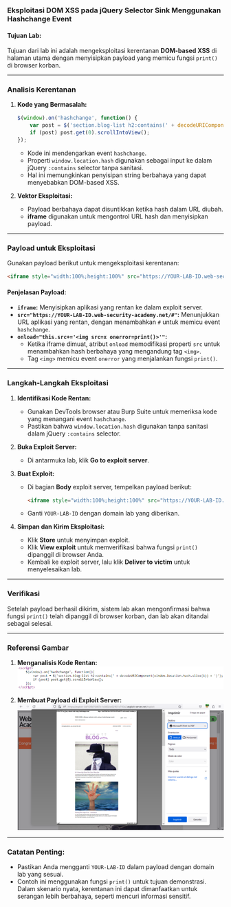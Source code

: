 ### **Eksploitasi DOM XSS pada jQuery Selector Sink Menggunakan Hashchange Event**

#### **Tujuan Lab:**
Tujuan dari lab ini adalah mengeksploitasi kerentanan **DOM-based XSS** di halaman utama dengan menyisipkan payload yang memicu fungsi `print()` di browser korban.

---

### **Analisis Kerentanan**
1. **Kode yang Bermasalah:**
   ```javascript
   $(window).on('hashchange', function() {
       var post = $('section.blog-list h2:contains(' + decodeURIComponent(window.location.hash.slice(1)) + ')');
       if (post) post.get(0).scrollIntoView();
   });
   ```
   - Kode ini mendengarkan event `hashchange`.
   - Properti `window.location.hash` digunakan sebagai input ke dalam jQuery `:contains` selector tanpa sanitasi.
   - Hal ini memungkinkan penyisipan string berbahaya yang dapat menyebabkan DOM-based XSS.

2. **Vektor Eksploitasi:**
   - Payload berbahaya dapat disuntikkan ketika hash dalam URL diubah.
   - **iframe** digunakan untuk mengontrol URL hash dan menyisipkan payload.

---

### **Payload untuk Eksploitasi**
Gunakan payload berikut untuk mengeksploitasi kerentanan:

```html
<iframe style="width:100%;height:100%" src="https://YOUR-LAB-ID.web-security-academy.net/#" onload="this.src+='<img src=x onerror=print()>'"></iframe>
```

#### **Penjelasan Payload:**
- **`iframe`:** Menyisipkan aplikasi yang rentan ke dalam exploit server.
- **`src="https://YOUR-LAB-ID.web-security-academy.net/#"`:** Menunjukkan URL aplikasi yang rentan, dengan menambahkan `#` untuk memicu event `hashchange`.
- **`onload="this.src+='<img src=x onerror=print()>'"`:**
  - Ketika iframe dimuat, atribut `onload` memodifikasi properti `src` untuk menambahkan hash berbahaya yang mengandung tag `<img>`.
  - Tag `<img>` memicu event `onerror` yang menjalankan fungsi `print()`.

---

### **Langkah-Langkah Eksploitasi**

1. **Identifikasi Kode Rentan:**
   - Gunakan DevTools browser atau Burp Suite untuk memeriksa kode yang menangani event `hashchange`.
   - Pastikan bahwa `window.location.hash` digunakan tanpa sanitasi dalam jQuery `:contains` selector.

2. **Buka Exploit Server:**
   - Di antarmuka lab, klik **Go to exploit server**.

3. **Buat Exploit:**
   - Di bagian **Body** exploit server, tempelkan payload berikut:
     ```html
     <iframe style="width:100%;height:100%" src="https://YOUR-LAB-ID.web-security-academy.net/#" onload="this.src+='<img src=x onerror=print()>'"></iframe>
     ```
   - Ganti `YOUR-LAB-ID` dengan domain lab yang diberikan.

4. **Simpan dan Kirim Eksploitasi:**
   - Klik **Store** untuk menyimpan exploit.
   - Klik **View exploit** untuk memverifikasi bahwa fungsi `print()` dipanggil di browser Anda.
   - Kembali ke exploit server, lalu klik **Deliver to victim** untuk menyelesaikan lab.

---

### **Verifikasi**
Setelah payload berhasil dikirim, sistem lab akan mengonfirmasi bahwa fungsi `print()` telah dipanggil di browser korban, dan lab akan ditandai sebagai selesai.

---

### **Referensi Gambar**
1. **Menganalisis Kode Rentan:**
   ![Kode Rentan](images/DOM%20XSS%20in%20jQuery%20selector%20sink%20using%20a%20hashchange%20event/1.png)

2. **Membuat Payload di Exploit Server:**
   ![Payload Exploit](images/DOM%20XSS%20in%20jQuery%20selector%20sink%20using%20a%20hashchange%20event/2.png)

---

### **Catatan Penting:**
- Pastikan Anda mengganti `YOUR-LAB-ID` dalam payload dengan domain lab yang sesuai.
- Contoh ini menggunakan fungsi `print()` untuk tujuan demonstrasi. Dalam skenario nyata, kerentanan ini dapat dimanfaatkan untuk serangan lebih berbahaya, seperti mencuri informasi sensitif.
